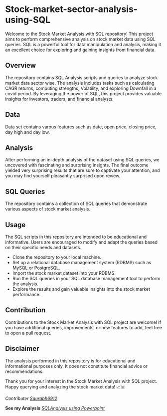 # Stock-market-sector-analysis-using-SQL
Welcome to the Stock Market Analysis with SQL repository! This project aims to perform comprehensive analysis 
on stock market data using SQL queries. SQL is a powerful tool for data manipulation and analysis, 
making it an excellent choice for exploring and gaining insights from financial data.

## Overview
The repository contains SQL Analysis scripts and queries to analyze stock market data sector wise. 
The analysis includes tasks such as calculating CAGR returns, computing strengths, Volatility, 
and exploring Downfall in a covid period. By leveraging the power of SQL, this project provides 
valuable insights for investors, traders, and financial analysts.

## Data
Data set contains varous features such as date, open price, closing price, day high and day low.

## Analysis
After performing an in-depth analysis of the dataset using SQL queries, we uncovered with fascinating 
and surprising insights. The final outcome yielded very surprising results that are sure to captivate 
your attention, and you may find yourself pleasantly surprised upon review.

## SQL Queries
The repository contains a collection of SQL queries that demonstrate various aspects of stock market analysis.

## Usage
The SQL scripts in this repository are intended to be educational and informative. Users are encouraged to modify and adapt the queries based on their specific needs and datasets. 

* Clone the repository to your local machine.
* Set up a relational database management system (RDBMS) such as MySQL or PostgreSQL.
* Import the stock market dataset into your RDBMS.
* Run the SQL queries in your SQL database management tool to perform the analysis.
* Explore the results and gain valuable insights into the stock market performance.

## Contribution
Contributions to the Stock Market Analysis with SQL project are welcome! If you have additional queries, improvements, or new features to add, feel free to open a pull request.

## Disclaimer
The analysis performed in this repository is for educational and informational purposes only. It does not constitute financial advice or recommendations.

Thank you for your interest in the Stock Market Analysis with SQL project. Happy querying and analyzing the stock market data! 📈📊


*Contributer [Saurabh6912](https://github.com/Saurabh6912)*

**See my Analysis** *[SQLAnalysis using Powerpoint](https://drive.google.com/file/d/18uxQxVfEB0QaZB-zYFmYt4Zw58viMlO1/view?usp=drive_link)*


